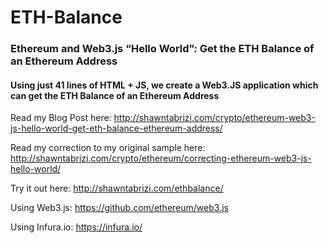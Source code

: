 # ETH-Balance
### Ethereum and Web3.js “Hello World”: Get the ETH Balance of an Ethereum Address
#### Using just 41 lines of HTML + JS, we create a Web3.JS application which can get the ETH Balance of an Ethereum Address

Read my Blog Post here: http://shawntabrizi.com/crypto/ethereum-web3-js-hello-world-get-eth-balance-ethereum-address/

Read my correction to my original sample here: http://shawntabrizi.com/crypto/ethereum/correcting-ethereum-web3-js-hello-world/

Try it out here: http://shawntabrizi.com/ethbalance/

Using Web3.js: https://github.com/ethereum/web3.js

Using Infura.io: https://infura.io/
